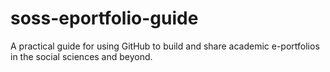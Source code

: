 # soss-eportfolio-guide
A practical guide for using GitHub to build and share academic e-portfolios in the social sciences and beyond.
